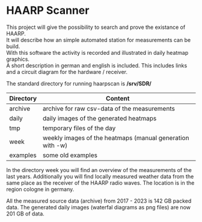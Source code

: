 # HAARP Scanner

This project will give the possibility to search and prove the existance of HAARP.  
It will describe how an simple automated station for measurements can be build.  
With this software the activity is recorded and illustrated in daily heatmap graphics.  
A short description in german and english is included.
This includes links and a circuit diagram for the hardware / receiver.


The standard directory for running haarpscan is **/srv/SDR/**  


Directory | Content
----------- | ----------
archive | archive for raw csv-data of the measurements
daily | daily images of the generated heatmaps
tmp | temporary files of the day
week | weekly images of the heatmaps (manual generation with -w)
examples | some old examples


In the directory week you will find an overview of the measurements of the last years.
Additionally you will find locally measured weather data from the same place as the receiver of the HAARP radio waves.
The location is in the region cologne in germany.

All the measured source data (archive) from 2017 - 2023 is 142 GB packed data.
The generated daily images (waterfal diagrams as png files) are now 201 GB of data.
